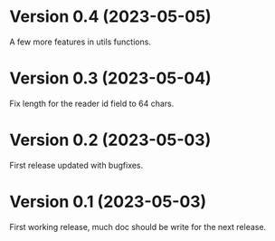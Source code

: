 # Version 0.4 (2023-05-05)

A few more features in utils functions.

# Version 0.3 (2023-05-04)

Fix length for the reader id field to 64 chars.

# Version 0.2 (2023-05-03)

First release updated with bugfixes.

# Version 0.1 (2023-05-03)

First working release, much doc should be write for the next release.
